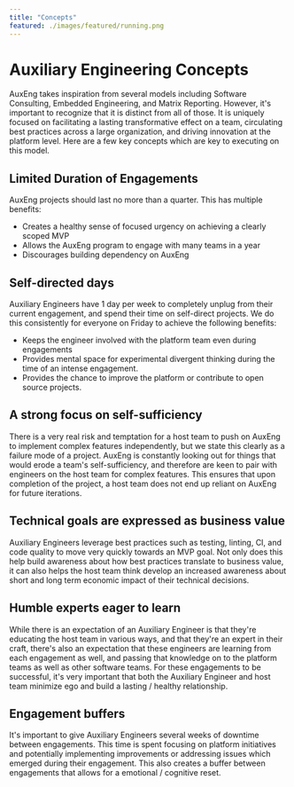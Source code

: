 ```yaml
---
title: "Concepts"
featured: ./images/featured/running.png
---
```


# Auxiliary Engineering Concepts

AuxEng takes inspiration from several models including Software Consulting, Embedded Engineering, and Matrix Reporting. However, it's important to recognize that it is distinct from all of those. It is uniquely focused on facilitating a lasting transformative effect on a team, circulating best practices across a large organization, and driving innovation at the platform level. Here are a few key concepts which are key to executing on this model.

## Limited Duration of Engagements

AuxEng projects should last no more than a quarter. This has multiple benefits:

- Creates a healthy sense of focused urgency on achieving a clearly scoped MVP
- Allows the AuxEng program to engage with many teams in a year
- Discourages building dependency on AuxEng

## Self-directed days

Auxiliary Engineers have 1 day per week to completely unplug from their current engagement, and spend their time on self-direct projects. We do this consistently for everyone on Friday to achieve the following benefits:

- Keeps the engineer involved with the platform team even during engagements
- Provides mental space for experimental divergent thinking during the time of an intense engagement.
- Provides the chance to improve the platform or contribute to open source projects.

## A strong focus on self-sufficiency

There is a very real risk and temptation for a host team to push on AuxEng to implement complex features independently, but we state this clearly as a failure mode of a project. AuxEng is constantly looking out for things that would erode a team's self-sufficiency, and therefore are keen to pair with engineers on the host team for complex features. This ensures that upon completion of the project, a host team does not end up reliant on AuxEng for future iterations.

## Technical goals are expressed as business value

Auxiliary Engineers leverage best practices such as testing, linting, CI, and code quality to move very quickly towards an MVP goal. Not only does this help build awareness about how best practices translate to business value, it can also helps the host team think develop an increased awareness about short and long term economic impact of their technical decisions.

## Humble experts eager to learn

While there is an expectation of an Auxiliary Engineer is that they're educating the host team in various ways, and that they're an expert in their craft, there's also an expectation that these engineers are learning from each engagement as well, and passing that knowledge on to the platform teams as well as other software teams. For these engagements to be successful, it's very important that both the Auxiliary Engineer and host team minimize ego and build a lasting / healthy relationship.

## Engagement buffers

It's important to give Auxiliary Engineers several weeks of downtime between engagements. This time is spent focusing on platform initiatives and potentially implementing improvements or addressing issues which emerged during their engagement. This also creates a buffer between engagements that allows for a emotional / cognitive reset.
